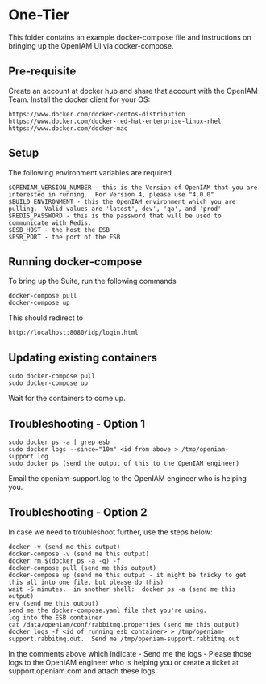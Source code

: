# One-Tier

This folder contains an example docker-compose file and instructions on bringing up the OpenIAM UI via docker-compose.

## Pre-requisite
Create an account at docker hub and share that account with the OpenIAM Team.
Install the docker client for your OS:

```
https://www.docker.com/docker-centos-distribution 
https://www.docker.com/docker-red-hat-enterprise-linux-rhel
https://www.docker.com/docker-mac 
```

## Setup

The following environment variables are required.

```
$OPENIAM_VERSION_NUMBER - this is the Version of OpenIAM that you are interested in running.  For Version 4, please use "4.0.0"
$BUILD_ENVIRONMENT - this the OpenIAM environment which you are pulling.  Valid values are 'latest', dev', 'qa', and 'prod'
$REDIS_PASSWORD - this is the password that will be used to communicate with Redis.
$ESB_HOST - the host the ESB
$ESB_PORT - the port of the ESB
```

## Running docker-compose

To bring up the Suite, run the following commands
```
docker-compose pull
docker-compose up
```

This should redirect to
```
http://localhost:8080/idp/login.html
```

## Updating existing containers
```
sudo docker-compose pull
sudo docker-compose up
```
Wait for the containers to come up.

## Troubleshooting - Option 1
```
sudo docker ps -a | grep esb
sudo docker logs --since="10m" <id from above > /tmp/openiam-support.log
sudo docker ps (send the output of this to the OpenIAM engineer)
```
Email the openiam-support.log to the OpenIAM engineer who is helping you.

## Troubleshooting - Option 2
In case we need to troubleshoot further, use the steps below:
```
docker -v (send me this output)
docker-compose -v (send me this output)
docker rm $(docker ps -a -q) -f
docker-compose pull (send me this output)
docker-compose up (send me this output - it might be tricky to get this all into one file, but please do this)
wait ~5 minutes.  in another shell:  docker ps -a (send me this output)
env (send me this output)
send me the docker-compose.yaml file that you're using.
log into the ESB container
cat /data/openiam/conf/rabbitmq.properties (send me this output)
docker logs -f <id_of_running_esb_container> > /tmp/openiam-support.rabbitmq.out.  Send me /tmp/openiam-support.rabbitmq.out
```
In the comments above which indicate - Send me the logs - Please those logs to the OpenIAM engineer who is helping you or create a ticket at support.openiam.com and attach these logs
